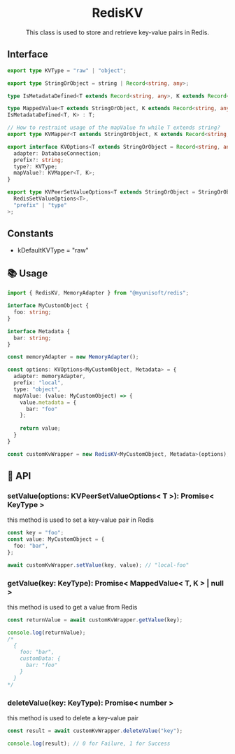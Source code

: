 <h1 align="center">
  RedisKV
</h1>

<p align="center">
  This class is used to store and retrieve key-value pairs in Redis.
</p>

## Interface

```ts
export type KVType = "raw" | "object";

export type StringOrObject = string | Record<string, any>;

type IsMetadataDefined<T extends Record<string, any>, K extends Record<string, any> | null = null> = K extends Record<string, any> ? T & { customData: K } : T;

type MappedValue<T extends StringOrObject, K extends Record<string, any> | null = null> = T extends Record<string, any> ?
IsMetadataDefined<T, K> : T;

// How to restraint usage of the mapValue fn while T extends string?
export type KVMapper<T extends StringOrObject, K extends Record<string, any> | null = null> = (value: T) => MappedValue<T, K>;

export interface KVOptions<T extends StringOrObject = Record<string, any>, K extends Record<string, any> | null = null> {
  adapter: DatabaseConnection;
  prefix?: string;
  type?: KVType;
  mapValue?: KVMapper<T, K>;
}

export type KVPeerSetValueOptions<T extends StringOrObject = StringOrObject> = Omit<
  RedisSetValueOptions<T>,
  "prefix" | "type"
>;
```

## Constants

- kDefaultKVType = "raw"

## 📚 Usage

```ts
import { RedisKV, MemoryAdapter } from "@myunisoft/redis";

interface MyCustomObject {
  foo: string;
}

interface Metadata {
  bar: string;
}

const memoryAdapter = new MemoryAdapter();

const options: KVOptions<MyCustomObject, Metadata> = {
  adapter: memoryAdapter,
  prefix: "local",
  type: "object",
  mapValue: (value: MyCustomObject) => {
    value.metadata = {
      bar: "foo"
    };
    
    return value;
  }
}

const customKvWrapper = new RedisKV<MyCustomObject, Metadata>(options);
```

## 📜 API

### setValue(options: KVPeerSetValueOptions< T >): Promise< KeyType >

this method is used to set a key-value pair in Redis

```ts
const key = "foo";
const value: MyCustomObject = {
  foo: "bar",
};

await customKvWrapper.setValue(key, value); // "local-foo"
```

### getValue(key: KeyType): Promise< MappedValue< T, K > | null >

this method is used to get a value from Redis

```ts
const returnValue = await customKvWrapper.getValue(key);

console.log(returnValue);
/*
  {
    foo: "bar",
    customData: {
      bar: "foo"
    }
  }
*/
```

### deleteValue(key: KeyType): Promise< number >

this method is used to delete a key-value pair

```ts
const result = await customKvWrapper.deleteValue("key");

console.log(result); // 0 for Failure, 1 for Success
```
